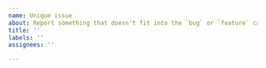 ```yaml
---
name: Unique issue
about: Report something that doesn't fit into the `bug` or `feature` category
title: ''
labels: ''
assignees: ''

---
```



